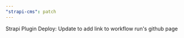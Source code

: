 ```yaml
---
"strapi-cms": patch
---
```


Strapi Plugin Deploy: Update to add link to workflow run's github page
